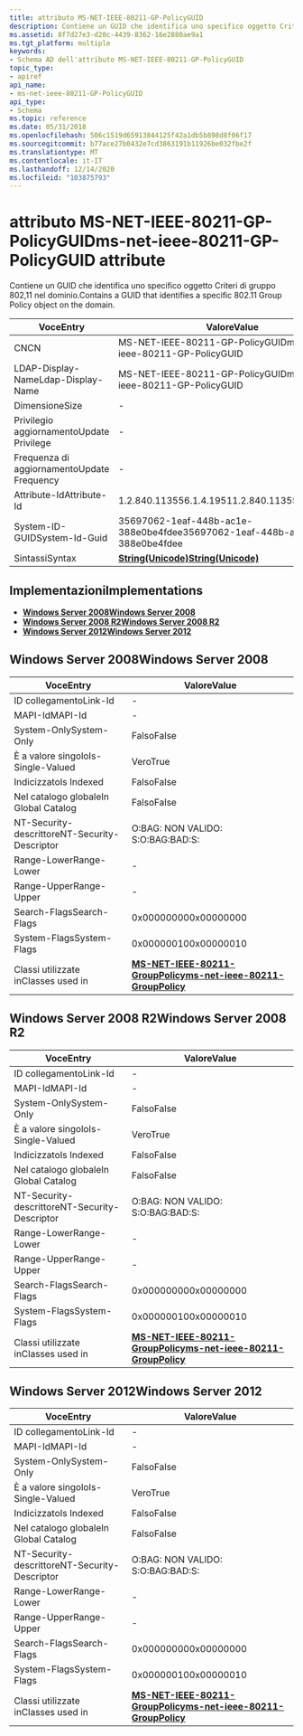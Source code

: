 ```yaml
---
title: attributo MS-NET-IEEE-80211-GP-PolicyGUID
description: Contiene un GUID che identifica uno specifico oggetto Criteri di gruppo 802,11 nel dominio.
ms.assetid: 8f7d27e3-d20c-4439-8362-16e2880ae9a1
ms.tgt_platform: multiple
keywords:
- Schema AD dell'attributo MS-NET-IEEE-80211-GP-PolicyGUID
topic_type:
- apiref
api_name:
- ms-net-ieee-80211-GP-PolicyGUID
api_type:
- Schema
ms.topic: reference
ms.date: 05/31/2018
ms.openlocfilehash: 506c1519d65913844125f42a1db5b898d8f06f17
ms.sourcegitcommit: b77ace27b0432e7cd3863191b11926be032fbe2f
ms.translationtype: MT
ms.contentlocale: it-IT
ms.lasthandoff: 12/14/2020
ms.locfileid: "103875793"
---
```

# <a name="ms-net-ieee-80211-gp-policyguid-attribute"></a><span data-ttu-id="14220-104">attributo MS-NET-IEEE-80211-GP-PolicyGUID</span><span class="sxs-lookup"><span data-stu-id="14220-104">ms-net-ieee-80211-GP-PolicyGUID attribute</span></span>

<span data-ttu-id="14220-105">Contiene un GUID che identifica uno specifico oggetto Criteri di gruppo 802,11 nel dominio.</span><span class="sxs-lookup"><span data-stu-id="14220-105">Contains a GUID that identifies a specific 802.11 Group Policy object on the domain.</span></span>



| <span data-ttu-id="14220-106">Voce</span><span class="sxs-lookup"><span data-stu-id="14220-106">Entry</span></span> | <span data-ttu-id="14220-107">Valore</span><span class="sxs-lookup"><span data-stu-id="14220-107">Value</span></span> |
|-------------------|---------------------------------------------|
| <span data-ttu-id="14220-108">CN</span><span class="sxs-lookup"><span data-stu-id="14220-108">CN</span></span>                | <span data-ttu-id="14220-109">MS-NET-IEEE-80211-GP-PolicyGUID</span><span class="sxs-lookup"><span data-stu-id="14220-109">ms-net-ieee-80211-GP-PolicyGUID</span></span>             |
| <span data-ttu-id="14220-110">LDAP-Display-Name</span><span class="sxs-lookup"><span data-stu-id="14220-110">Ldap-Display-Name</span></span> | <span data-ttu-id="14220-111">MS-NET-IEEE-80211-GP-PolicyGUID</span><span class="sxs-lookup"><span data-stu-id="14220-111">ms-net-ieee-80211-GP-PolicyGUID</span></span>             |
| <span data-ttu-id="14220-112">Dimensione</span><span class="sxs-lookup"><span data-stu-id="14220-112">Size</span></span>              | \-                                          |
| <span data-ttu-id="14220-113">Privilegio aggiornamento</span><span class="sxs-lookup"><span data-stu-id="14220-113">Update Privilege</span></span>  | \-                                          |
| <span data-ttu-id="14220-114">Frequenza di aggiornamento</span><span class="sxs-lookup"><span data-stu-id="14220-114">Update Frequency</span></span>  | \-                                          |
| <span data-ttu-id="14220-115">Attribute-Id</span><span class="sxs-lookup"><span data-stu-id="14220-115">Attribute-Id</span></span>      | <span data-ttu-id="14220-116">1.2.840.113556.1.4.1951</span><span class="sxs-lookup"><span data-stu-id="14220-116">1.2.840.113556.1.4.1951</span></span>                     |
| <span data-ttu-id="14220-117">System-ID-GUID</span><span class="sxs-lookup"><span data-stu-id="14220-117">System-Id-Guid</span></span>    | <span data-ttu-id="14220-118">35697062-1eaf-448b-ac1e-388e0be4fdee</span><span class="sxs-lookup"><span data-stu-id="14220-118">35697062-1eaf-448b-ac1e-388e0be4fdee</span></span>        |
| <span data-ttu-id="14220-119">Sintassi</span><span class="sxs-lookup"><span data-stu-id="14220-119">Syntax</span></span>            | [<span data-ttu-id="14220-120">**String(Unicode)**</span><span class="sxs-lookup"><span data-stu-id="14220-120">**String(Unicode)**</span></span>](s-string-unicode.md) |



## <a name="implementations"></a><span data-ttu-id="14220-121">Implementazioni</span><span class="sxs-lookup"><span data-stu-id="14220-121">Implementations</span></span>

-   [<span data-ttu-id="14220-122">**Windows Server 2008**</span><span class="sxs-lookup"><span data-stu-id="14220-122">**Windows Server 2008**</span></span>](#windows-server-2008)
-   [<span data-ttu-id="14220-123">**Windows Server 2008 R2**</span><span class="sxs-lookup"><span data-stu-id="14220-123">**Windows Server 2008 R2**</span></span>](#windows-server-2008-r2)
-   [<span data-ttu-id="14220-124">**Windows Server 2012**</span><span class="sxs-lookup"><span data-stu-id="14220-124">**Windows Server 2012**</span></span>](#windows-server-2012)

## <a name="windows-server-2008"></a><span data-ttu-id="14220-125">Windows Server 2008</span><span class="sxs-lookup"><span data-stu-id="14220-125">Windows Server 2008</span></span>



| <span data-ttu-id="14220-126">Voce</span><span class="sxs-lookup"><span data-stu-id="14220-126">Entry</span></span> | <span data-ttu-id="14220-127">Valore</span><span class="sxs-lookup"><span data-stu-id="14220-127">Value</span></span> |
|------------------------|-------------------------------------------------------------------------------------|
| <span data-ttu-id="14220-128">ID collegamento</span><span class="sxs-lookup"><span data-stu-id="14220-128">Link-Id</span></span>                | \-                                                                                  |
| <span data-ttu-id="14220-129">MAPI-Id</span><span class="sxs-lookup"><span data-stu-id="14220-129">MAPI-Id</span></span>                | \-                                                                                  |
| <span data-ttu-id="14220-130">System-Only</span><span class="sxs-lookup"><span data-stu-id="14220-130">System-Only</span></span>            | <span data-ttu-id="14220-131">Falso</span><span class="sxs-lookup"><span data-stu-id="14220-131">False</span></span>                                                                               |
| <span data-ttu-id="14220-132">È a valore singolo</span><span class="sxs-lookup"><span data-stu-id="14220-132">Is-Single-Valued</span></span>       | <span data-ttu-id="14220-133">Vero</span><span class="sxs-lookup"><span data-stu-id="14220-133">True</span></span>                                                                                |
| <span data-ttu-id="14220-134">Indicizzato</span><span class="sxs-lookup"><span data-stu-id="14220-134">Is Indexed</span></span>             | <span data-ttu-id="14220-135">Falso</span><span class="sxs-lookup"><span data-stu-id="14220-135">False</span></span>                                                                               |
| <span data-ttu-id="14220-136">Nel catalogo globale</span><span class="sxs-lookup"><span data-stu-id="14220-136">In Global Catalog</span></span>      | <span data-ttu-id="14220-137">Falso</span><span class="sxs-lookup"><span data-stu-id="14220-137">False</span></span>                                                                               |
| <span data-ttu-id="14220-138">NT-Security-descrittore</span><span class="sxs-lookup"><span data-stu-id="14220-138">NT-Security-Descriptor</span></span> | <span data-ttu-id="14220-139">O:BAG: NON VALIDO: S:</span><span class="sxs-lookup"><span data-stu-id="14220-139">O:BAG:BAD:S:</span></span>                                                                        |
| <span data-ttu-id="14220-140">Range-Lower</span><span class="sxs-lookup"><span data-stu-id="14220-140">Range-Lower</span></span>            | \-                                                                                  |
| <span data-ttu-id="14220-141">Range-Upper</span><span class="sxs-lookup"><span data-stu-id="14220-141">Range-Upper</span></span>            | \-                                                                                  |
| <span data-ttu-id="14220-142">Search-Flags</span><span class="sxs-lookup"><span data-stu-id="14220-142">Search-Flags</span></span>           | <span data-ttu-id="14220-143">0x00000000</span><span class="sxs-lookup"><span data-stu-id="14220-143">0x00000000</span></span>                                                                          |
| <span data-ttu-id="14220-144">System-Flags</span><span class="sxs-lookup"><span data-stu-id="14220-144">System-Flags</span></span>           | <span data-ttu-id="14220-145">0x00000010</span><span class="sxs-lookup"><span data-stu-id="14220-145">0x00000010</span></span>                                                                          |
| <span data-ttu-id="14220-146">Classi utilizzate in</span><span class="sxs-lookup"><span data-stu-id="14220-146">Classes used in</span></span>        | [<span data-ttu-id="14220-147">**MS-NET-IEEE-80211-GroupPolicy**</span><span class="sxs-lookup"><span data-stu-id="14220-147">**ms-net-ieee-80211-GroupPolicy**</span></span>](c-ms-net-ieee-80211-grouppolicy.md)<br/> |



## <a name="windows-server-2008-r2"></a><span data-ttu-id="14220-148">Windows Server 2008 R2</span><span class="sxs-lookup"><span data-stu-id="14220-148">Windows Server 2008 R2</span></span>



| <span data-ttu-id="14220-149">Voce</span><span class="sxs-lookup"><span data-stu-id="14220-149">Entry</span></span> | <span data-ttu-id="14220-150">Valore</span><span class="sxs-lookup"><span data-stu-id="14220-150">Value</span></span> |
|------------------------|-------------------------------------------------------------------------------------|
| <span data-ttu-id="14220-151">ID collegamento</span><span class="sxs-lookup"><span data-stu-id="14220-151">Link-Id</span></span>                | \-                                                                                  |
| <span data-ttu-id="14220-152">MAPI-Id</span><span class="sxs-lookup"><span data-stu-id="14220-152">MAPI-Id</span></span>                | \-                                                                                  |
| <span data-ttu-id="14220-153">System-Only</span><span class="sxs-lookup"><span data-stu-id="14220-153">System-Only</span></span>            | <span data-ttu-id="14220-154">Falso</span><span class="sxs-lookup"><span data-stu-id="14220-154">False</span></span>                                                                               |
| <span data-ttu-id="14220-155">È a valore singolo</span><span class="sxs-lookup"><span data-stu-id="14220-155">Is-Single-Valued</span></span>       | <span data-ttu-id="14220-156">Vero</span><span class="sxs-lookup"><span data-stu-id="14220-156">True</span></span>                                                                                |
| <span data-ttu-id="14220-157">Indicizzato</span><span class="sxs-lookup"><span data-stu-id="14220-157">Is Indexed</span></span>             | <span data-ttu-id="14220-158">Falso</span><span class="sxs-lookup"><span data-stu-id="14220-158">False</span></span>                                                                               |
| <span data-ttu-id="14220-159">Nel catalogo globale</span><span class="sxs-lookup"><span data-stu-id="14220-159">In Global Catalog</span></span>      | <span data-ttu-id="14220-160">Falso</span><span class="sxs-lookup"><span data-stu-id="14220-160">False</span></span>                                                                               |
| <span data-ttu-id="14220-161">NT-Security-descrittore</span><span class="sxs-lookup"><span data-stu-id="14220-161">NT-Security-Descriptor</span></span> | <span data-ttu-id="14220-162">O:BAG: NON VALIDO: S:</span><span class="sxs-lookup"><span data-stu-id="14220-162">O:BAG:BAD:S:</span></span>                                                                        |
| <span data-ttu-id="14220-163">Range-Lower</span><span class="sxs-lookup"><span data-stu-id="14220-163">Range-Lower</span></span>            | \-                                                                                  |
| <span data-ttu-id="14220-164">Range-Upper</span><span class="sxs-lookup"><span data-stu-id="14220-164">Range-Upper</span></span>            | \-                                                                                  |
| <span data-ttu-id="14220-165">Search-Flags</span><span class="sxs-lookup"><span data-stu-id="14220-165">Search-Flags</span></span>           | <span data-ttu-id="14220-166">0x00000000</span><span class="sxs-lookup"><span data-stu-id="14220-166">0x00000000</span></span>                                                                          |
| <span data-ttu-id="14220-167">System-Flags</span><span class="sxs-lookup"><span data-stu-id="14220-167">System-Flags</span></span>           | <span data-ttu-id="14220-168">0x00000010</span><span class="sxs-lookup"><span data-stu-id="14220-168">0x00000010</span></span>                                                                          |
| <span data-ttu-id="14220-169">Classi utilizzate in</span><span class="sxs-lookup"><span data-stu-id="14220-169">Classes used in</span></span>        | [<span data-ttu-id="14220-170">**MS-NET-IEEE-80211-GroupPolicy**</span><span class="sxs-lookup"><span data-stu-id="14220-170">**ms-net-ieee-80211-GroupPolicy**</span></span>](c-ms-net-ieee-80211-grouppolicy.md)<br/> |



## <a name="windows-server-2012"></a><span data-ttu-id="14220-171">Windows Server 2012</span><span class="sxs-lookup"><span data-stu-id="14220-171">Windows Server 2012</span></span>



| <span data-ttu-id="14220-172">Voce</span><span class="sxs-lookup"><span data-stu-id="14220-172">Entry</span></span> | <span data-ttu-id="14220-173">Valore</span><span class="sxs-lookup"><span data-stu-id="14220-173">Value</span></span> |
|------------------------|-------------------------------------------------------------------------------------|
| <span data-ttu-id="14220-174">ID collegamento</span><span class="sxs-lookup"><span data-stu-id="14220-174">Link-Id</span></span>                | \-                                                                                  |
| <span data-ttu-id="14220-175">MAPI-Id</span><span class="sxs-lookup"><span data-stu-id="14220-175">MAPI-Id</span></span>                | \-                                                                                  |
| <span data-ttu-id="14220-176">System-Only</span><span class="sxs-lookup"><span data-stu-id="14220-176">System-Only</span></span>            | <span data-ttu-id="14220-177">Falso</span><span class="sxs-lookup"><span data-stu-id="14220-177">False</span></span>                                                                               |
| <span data-ttu-id="14220-178">È a valore singolo</span><span class="sxs-lookup"><span data-stu-id="14220-178">Is-Single-Valued</span></span>       | <span data-ttu-id="14220-179">Vero</span><span class="sxs-lookup"><span data-stu-id="14220-179">True</span></span>                                                                                |
| <span data-ttu-id="14220-180">Indicizzato</span><span class="sxs-lookup"><span data-stu-id="14220-180">Is Indexed</span></span>             | <span data-ttu-id="14220-181">Falso</span><span class="sxs-lookup"><span data-stu-id="14220-181">False</span></span>                                                                               |
| <span data-ttu-id="14220-182">Nel catalogo globale</span><span class="sxs-lookup"><span data-stu-id="14220-182">In Global Catalog</span></span>      | <span data-ttu-id="14220-183">Falso</span><span class="sxs-lookup"><span data-stu-id="14220-183">False</span></span>                                                                               |
| <span data-ttu-id="14220-184">NT-Security-descrittore</span><span class="sxs-lookup"><span data-stu-id="14220-184">NT-Security-Descriptor</span></span> | <span data-ttu-id="14220-185">O:BAG: NON VALIDO: S:</span><span class="sxs-lookup"><span data-stu-id="14220-185">O:BAG:BAD:S:</span></span>                                                                        |
| <span data-ttu-id="14220-186">Range-Lower</span><span class="sxs-lookup"><span data-stu-id="14220-186">Range-Lower</span></span>            | \-                                                                                  |
| <span data-ttu-id="14220-187">Range-Upper</span><span class="sxs-lookup"><span data-stu-id="14220-187">Range-Upper</span></span>            | \-                                                                                  |
| <span data-ttu-id="14220-188">Search-Flags</span><span class="sxs-lookup"><span data-stu-id="14220-188">Search-Flags</span></span>           | <span data-ttu-id="14220-189">0x00000000</span><span class="sxs-lookup"><span data-stu-id="14220-189">0x00000000</span></span>                                                                          |
| <span data-ttu-id="14220-190">System-Flags</span><span class="sxs-lookup"><span data-stu-id="14220-190">System-Flags</span></span>           | <span data-ttu-id="14220-191">0x00000010</span><span class="sxs-lookup"><span data-stu-id="14220-191">0x00000010</span></span>                                                                          |
| <span data-ttu-id="14220-192">Classi utilizzate in</span><span class="sxs-lookup"><span data-stu-id="14220-192">Classes used in</span></span>        | [<span data-ttu-id="14220-193">**MS-NET-IEEE-80211-GroupPolicy**</span><span class="sxs-lookup"><span data-stu-id="14220-193">**ms-net-ieee-80211-GroupPolicy**</span></span>](c-ms-net-ieee-80211-grouppolicy.md)<br/> |



 

 





